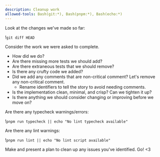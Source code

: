 ```yaml
---
description: Cleanup work
allowed-tools: Bash(git:*), Bash(pnpm:*), Bash(echo:*)
---
```

Look at the changes we've made so far:

!`git diff HEAD`

Consider the work we were asked to complete.

- How did we do?
- Are there missing more tests we should add?
- Are there extraneous tests that we should remove?
- Is there any crufty code we added?
- Did we add any comments that are non-critical comment? Let's remove any non-critical comment.
  - Rename identifiers to tell the story to avoid needing comments.
- Is the implementation clean, minimal, and crisp? Can we tighten it up?
- Is there anything we should consider changing or improving before we move on?

Are there any typecheck warnings/errors:

!`pnpm run typecheck || echo "No lint typecheck available"`

Are there any lint warnings:

!`pnpm run lint || echo "No lint script available"`

Make and present a plan to clean up any issues you've identified. Go! <3
